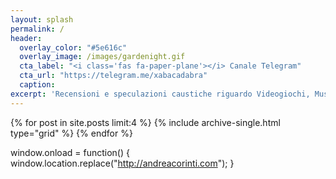 ```yaml
---
layout: splash
permalink: /
header:
  overlay_color: "#5e616c"
  overlay_image: /images/gardenight.gif
  cta_label: "<i class='fas fa-paper-plane'></i> Canale Telegram"
  cta_url: "https://telegram.me/xabacadabra"  
  caption:
excerpt: 'Recensioni e speculazioni caustiche riguardo Videogiochi, Musica, Animazione, Serie Tv e tante altre malevoli faccende.<br /><br /><i>On Air Since 2013</i>'
---
```


<div class="grid__wrapper">
{% for post in site.posts limit:4 %}
  {% include archive-single.html type="grid" %}
 {% endfor %}
</div>

window.onload = function() {
    window.location.replace("http://andreacorinti.com");
}
